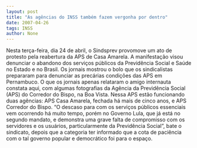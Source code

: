 ```yaml
---
layout: post
title: "As agências do INSS também fazem vergonha por dentro"
date: 2007-04-26
tags: INSS
author: None
---
```

Nesta terça-feira, dia 24 de abril, o Sindsprev provomove um ato de protesto pela reabertura da APS de Casa Amarela. 
A manifestação visou denunciar o abandono dos serviços públicos da Previdência Social e Saúde no Estado e no Brasil. 
Os jornais mostrou o bolo que os sindicalistas prepararam para denunciar as precárias condições das APS em Pernambuco. 
O que os jornais apenas relataram o amigo internauta constata aqui, com algumas fotografias da Agência da Previdência Social (APS) do Corredor do Bispo, na Boa Vista. Nessa APS estão funcionando duas agências: APS Casa Amarela, fechada há mais de cinco anos, e APS Corredor do Bispo. 
“O descaso para com os serviços públicos essenciais vem ocorrendo há muito tempo, porém no Governo Lula, que já está no segundo mandato, e demonstra uma grave falta de compromisso com os servidores e os usuários, particularmente da Previdência Social”, bate o sindicato, depois que a categoria ter informado que a cota de paciência com o tal governo popular e democrático foi para o espaço. 
